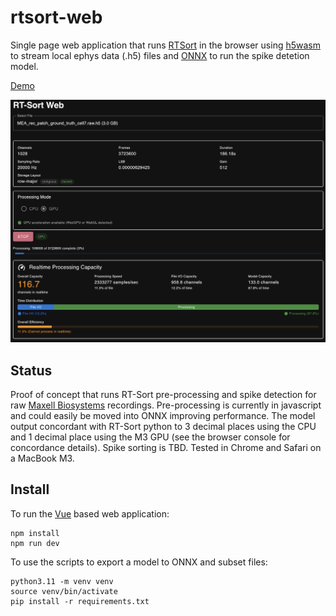 # rtsort-web

Single page web application that runs [RTSort](https://braingeneers.github.io/braindance/docs/RT-sort/introduction) in the browser using [h5wasm](https://github.com/usnistgov/h5wasm) to stream local ephys data (.h5) files and [ONNX](https://onnxruntime.ai) to run the spike detetion model.

[Demo](https://braingeneers.github.io/rtsort-web)

![Alt text](screenshot.png?raw=true 'RT-Sort Web')

## Status

Proof of concept that runs RT-Sort pre-processing and spike detection for raw [Maxell Biosystems](https://www.mxwbio.com) recordings. Pre-processing is currently in javascript and could easily be moved into ONNX improving performance. The model output concordant with RT-Sort python to 3 decimal places using the CPU and 1 decimal place using the M3 GPU (see the browser console for concordance details). Spike sorting is TBD. Tested in Chrome and Safari on a MacBook M3.

## Install

To run the [Vue](https://vuejs.org) based web application:

```
npm install
npm run dev
```

To use the scripts to export a model to ONNX and subset files:

```
python3.11 -m venv venv
source venv/bin/activate
pip install -r requirements.txt
```
